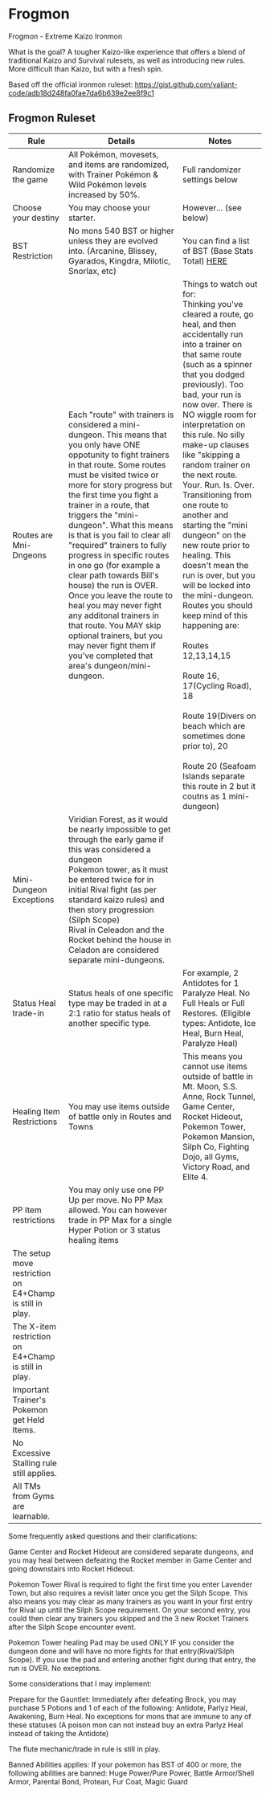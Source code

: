 # Frogmon
Frogmon - Extreme Kaizo Ironmon

What is the goal? A tougher Kaizo-like experience that offers a blend of traditional Kaizo and Survival rulesets, as well as introducing new rules. More difficult than Kaizo, but with a fresh spin.

Based off the official ironmon ruleset: https://gist.github.com/valiant-code/adb18d248fa0fae7da6b639e2ee8f9c1

## Frogmon Ruleset

| Rule | Details | Notes |
|---|----------------------------------|---|
| Randomize the game | All Pokémon, movesets, and items are randomized, with Trainer Pokémon & Wild Pokémon levels increased by 50%.  | Full randomizer settings below |
| Choose your destiny | You may choose your starter. | However... (see below) |     
| BST Restriction | No mons 540 BST or higher unless they are evolved into. (Arcanine, Blissey, Gyarados, Kingdra, Milotic, Snorlax, etc) | You can find a list of BST (Base Stats Total) <a href="https://bulbapedia.bulbagarden.net/wiki/List_of_Pok%C3%A9mon_by_base_stats_(Generation_VIII-present" title="Bulbapedia">HERE</a> |
| Routes are Mni-Dngeons | Each "route" with trainers is considered a mini-dungeon. This means that you only have ONE oppotunity to fight trainers in that route. Some routes must be visited twice or more for story progress but the first time you fight a trainer in a route, that triggers the "mini-dungeon". What this means is that is you fail to clear all "required" trainers to fully progress in specific routes in one go (for example a clear path towards Bill's house) the run is OVER. Once you leave the route to heal you may never fight any additonal trainers in that route. You MAY skip optional trainers, but you may never fight them if you've completed that area's dungeon/mini-dungeon. | Things to watch out for:<br/>Thinking you've cleared a route, go heal, and then accidentally run into a trainer on that same route (such as a spinner that you dodged previously). Too bad, your run is now over. There is NO wiggle room for interpretation on this rule. No silly make-up clauses like "skipping a random trainer on the next route. Your. Run. Is. Over.<br/>Transitioning from one route to another and starting the "mini dungeon" on the new route prior to healing. This doesn't mean the run is over, but you will be locked into the mini-dungeon. Routes you should keep mind of this happening are:<br/><br/>Routes 12,13,14,15<br/><br/>Route 16, 17(Cycling Road), 18<br/><br/>Route 19(Divers on beach which are sometimes done prior to), 20<br/><br/>Route 20 (Seafoam Islands separate this route in 2 but it coutns as 1 mini-dungeon) |
| Mini-Dungeon Exceptions | Viridian Forest, as it would be nearly impossible to get through the early game if this was considered a dungeon<br/>Pokemon tower, as it must be entered twice for in initial Rival fight (as per standard kaizo rules) and then story progression (Silph Scope)<br/>Rival in Celeadon and the Rocket behind the house in Celadon are considered separate mini-dungeons. |
| Status Heal trade-in | Status heals of one specific type may be traded in at a 2:1 ratio for status heals of another specific type. | For example, 2 Antidotes for 1 Paralyze Heal. No Full Heals or Full Restores. (Eligible types: Antidote, Ice Heal, Burn Heal, Paralyze Heal) |
| Healing Item Restrictions | You may use items outside of battle only in Routes and Towns | This means you cannot use items outside of battle in Mt. Moon, S.S. Anne, Rock Tunnel, Game Center, Rocket Hideout, Pokemon Tower, Pokemon Mansion, Silph Co, Fighting Dojo, all Gyms, Victory Road, and Elite 4.
| PP Item restrictions | You may only use one PP Up per move. No PP Max allowed. You can however trade in PP Max for a single Hyper Potion or 3 status healing items | |
| The setup move restriction on E4+Champ is still in play. | | |
| The X-item restriction on E4+Champ is still in play. | | |
| Important Trainer's Pokemon get Held Items. | | |
| No Excessive Stalling rule still applies. | | |
| All TMs from Gyms are learnable. | | |

Some frequently asked questions and their clarifications:

Game Center and Rocket Hideout are considered separate dungeons, and you may heal between defeating the Rocket member in Game Center and going downstairs into Rocket Hideout.

Pokemon Tower Rival is required to fight the first time you enter Lavender Town, but also requires a revisit later once you get the Silph Scope. This also means you may clear as many trainers as you want in your first entry for Rival up until the Silph Scope requirement. On your second entry, you could then clear any trainers you skipped and the 3 new Rocket Trainers after the Silph Scope encounter event.

Pokemon Tower healing Pad may be used ONLY IF you consider the dungeon done and will have no more fights for that entry(Rival/Silph Scope). If you use the pad and entering another fight during that entry, the run is OVER. No exceptions.

Some considerations that I may implement:

Prepare for the Gauntlet: Immediately after defeating Brock, you may purchase 5 Potions and 1 of each of the following: Antidote, Parlyz Heal, Awakening, Burn Heal. No exceptions for mons that are immune to any of these statuses (A poison mon can not instead buy an extra Parlyz Heal instead of taking the Antidote)

The flute mechanic/trade in rule is still in play.

Banned Abilities applies: If your pokemon has BST of 400 or more, the following abilities are banned: Huge Power/Pure Power, Battle Armor/Shell Armor, Parental Bond, Protean, Fur Coat, Magic Guard
